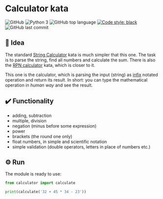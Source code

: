 # Calculator kata

![GitHub](https://img.shields.io/github/license/dplocki/calculator-kata)
![Python 3](https://img.shields.io/badge/python-3.11-informational)
![GitHub top language](https://img.shields.io/github/languages/top/dplocki/calculator-kata)
[![Code style: black](https://img.shields.io/badge/code%20style-black-000000.svg)](https://github.com/psf/black)
![GitHub last commit](https://img.shields.io/github/last-commit/dplocki/calculator-kata)

## 📒 Idea

The standard [String Calculator](https://codingdojo.org/kata/StringCalculator/) kata is much simpler that this one. The task is to parse the string, find all numbers and calculate the sum. There is also the [RPN calculator](https://codingdojo.org/kata/RPN/) kata, which is closer to it.

This one is the calculator, which is parsing the input (string) as [infix](https://en.wikipedia.org/wiki/Infix_notation) notated operation and return its result. In short: you can type the mathematical operation in *human way* and see the result.

## ✔️ Functionality

* adding, subtraction
* multiple, division
* negation (minus before some expression)
* power
* brackets (the round one only)
* float numbers, in simple and scientific notation
* simple validation (double operators, letters in place of numbers etc.)

## ⚙️ Run

The module is ready to use:

```py
from calculator import calculate

print(calculate('32 + 45 * 34 - 23'))
```
